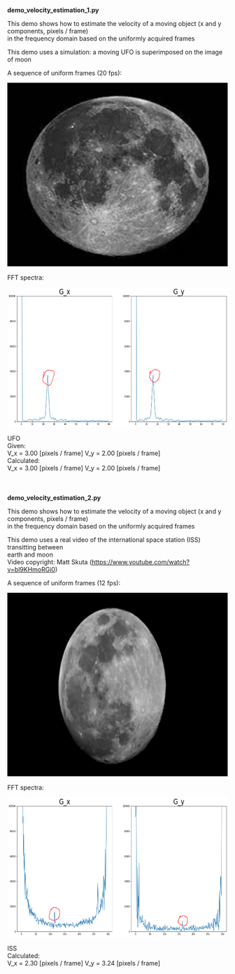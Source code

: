 **demo_velocity_estimation_1.py** <br/>

This demo shows how to estimate the velocity of a moving object (x and y components, pixels / frame) <br/>
    in the frequency domain based on the uniformly acquired frames
        
This demo uses a simulation: a moving UFO is superimposed on the image of moon <br/>
    
A sequence of uniform frames (20 fps):<br/>
<p align="center">
  <img src="video/UFO_movie.gif" width="520" height="420"/>
</p>

FFT spectra:<br/>
<p align="center">
  <img src="video/UFO_spectra.png" width="520" height="320"/>
</p>

UFO<br/>
Given:<br/>
 V_x = 3.00 [pixels / frame] V_y = 2.00 [pixels / frame]<br/>
Calculated:<br/>
 V_x = 3.00 [pixels / frame] V_y = 2.00 [pixels / frame]<br/>
<br/>
<br/>
<br/>
**demo_velocity_estimation_2.py** <br/>

This demo shows how to estimate the velocity of a moving object (x and y components, pixels / frame) <br/>
    in the frequency domain based on the uniformly acquired frames <br/>
    
This demo uses a real video of the international space station (ISS) transitting between <br/>
    earth and moon <br/>
Video copyright: Matt Skuta (https://www.youtube.com/watch?v=bl9KHmoRGi0) <br/>
    
    
A sequence of uniform frames (12 fps):<br/>
<p align="center">
  <img src="video/ISS_movie.gif" width="720" height="420"/>
</p>

FFT spectra:<br/>
<p align="center">
  <img src="video/ISS_spectra.png" width="520" height="320"/>
</p>

ISS<br/>
Calculated:<br/>
 V_x = 2.30 [pixels / frame] V_y = 3.24 [pixels / frame]<br/>

